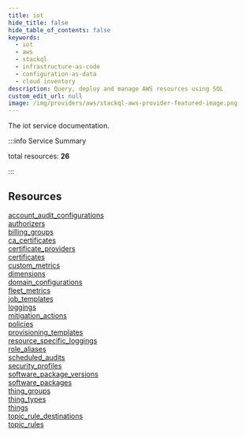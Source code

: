 ```yaml
---
title: iot
hide_title: false
hide_table_of_contents: false
keywords:
  - iot
  - aws
  - stackql
  - infrastructure-as-code
  - configuration-as-data
  - cloud inventory
description: Query, deploy and manage AWS resources using SQL
custom_edit_url: null
image: /img/providers/aws/stackql-aws-provider-featured-image.png
---
```


The iot service documentation.

:::info Service Summary

<div class="row">
<div class="providerDocColumn">
<span>total resources:&nbsp;<b>26</b></span><br />
</div>
</div>

:::

## Resources
<div class="row">
<div class="providerDocColumn">
<a href="/providers/aws/iot/account_audit_configurations/">account_audit_configurations</a><br />
<a href="/providers/aws/iot/authorizers/">authorizers</a><br />
<a href="/providers/aws/iot/billing_groups/">billing_groups</a><br />
<a href="/providers/aws/iot/ca_certificates/">ca_certificates</a><br />
<a href="/providers/aws/iot/certificate_providers/">certificate_providers</a><br />
<a href="/providers/aws/iot/certificates/">certificates</a><br />
<a href="/providers/aws/iot/custom_metrics/">custom_metrics</a><br />
<a href="/providers/aws/iot/dimensions/">dimensions</a><br />
<a href="/providers/aws/iot/domain_configurations/">domain_configurations</a><br />
<a href="/providers/aws/iot/fleet_metrics/">fleet_metrics</a><br />
<a href="/providers/aws/iot/job_templates/">job_templates</a><br />
<a href="/providers/aws/iot/loggings/">loggings</a><br />
<a href="/providers/aws/iot/mitigation_actions/">mitigation_actions</a>
</div>
<div class="providerDocColumn">
<a href="/providers/aws/iot/policies/">policies</a><br />
<a href="/providers/aws/iot/provisioning_templates/">provisioning_templates</a><br />
<a href="/providers/aws/iot/resource_specific_loggings/">resource_specific_loggings</a><br />
<a href="/providers/aws/iot/role_aliases/">role_aliases</a><br />
<a href="/providers/aws/iot/scheduled_audits/">scheduled_audits</a><br />
<a href="/providers/aws/iot/security_profiles/">security_profiles</a><br />
<a href="/providers/aws/iot/software_package_versions/">software_package_versions</a><br />
<a href="/providers/aws/iot/software_packages/">software_packages</a><br />
<a href="/providers/aws/iot/thing_groups/">thing_groups</a><br />
<a href="/providers/aws/iot/thing_types/">thing_types</a><br />
<a href="/providers/aws/iot/things/">things</a><br />
<a href="/providers/aws/iot/topic_rule_destinations/">topic_rule_destinations</a><br />
<a href="/providers/aws/iot/topic_rules/">topic_rules</a>
</div>
</div>
